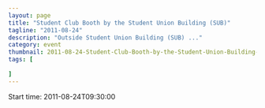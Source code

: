 ```yaml
---
layout: page 
title: "Student Club Booth by the Student Union Building (SUB)"
tagline: "2011-08-24"
description: "Outside Student Union Building (SUB) ..."
category: event
thumbnail: 2011-08-24-Student-Club-Booth-by-the-Student-Union-Building-(SUB).jpg
tags: [
	
]
---
```


Start time: 2011-08-24T09:30:00  

